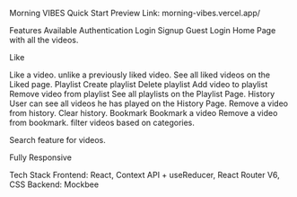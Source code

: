 Morning VIBES
Quick Start
Preview Link: morning-vibes.vercel.app/

Features Available
Authentication
Login
Signup
Guest Login
Home Page with all the videos.

Like

Like a video.
unlike a previously liked video.
See all liked videos on the Liked page.
Playlist
Create playlist
Delete playlist
Add video to playlist
Remove video from playlist
See all playlists on the Playlist Page.
History
User can see all videos he has played on the History Page.
Remove a video from history.
Clear history.
Bookmark
Bookmark a video
Remove a video from bookmark.
filter videos based on categories.

Search feature for videos.

Fully Responsive

Tech Stack
Frontend: React, Context API + useReducer, React Router V6, CSS
Backend: Mockbee
